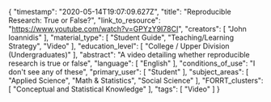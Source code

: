 {
    "timestamp": "2020-05-14T19:07:09.627Z",
    "title": "Reproducible Research: True or False?",
    "link_to_resource": "https://www.youtube.com/watch?v=GPYzY9I78CI",
    "creators": [
        "John Ioannidis"
    ],
    "material_type": [
        "Student Guide",
        "Teaching/Learning Strategy",
        "Video"
    ],
    "education_level": [
        "College / Upper Division (Undergraduates)"
    ],
    "abstract": "A video detailing whether reproducible research is true or false",
    "language": [
        "English"
    ],
    "conditions_of_use": "I don't see any of these",
    "primary_user": [
        "Student"
    ],
    "subject_areas": [
        "Applied Science",
        "Math & Statistics",
        "Social Science"
    ],
    "FORRT_clusters": [
        "Conceptual and Statistical Knowledge"
    ],
    "tags": [
        "Video"
    ]
}